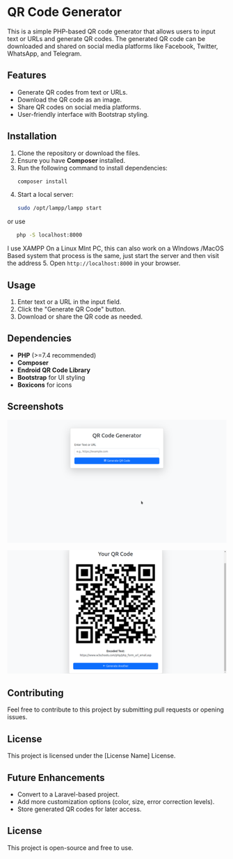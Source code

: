 # QR Code Generator

This is a simple PHP-based QR code generator that allows users to input text or URLs and generate QR codes. The generated QR code can be downloaded and shared on social media platforms like Facebook, Twitter, WhatsApp, and Telegram.

## Features
- Generate QR codes from text or URLs.
- Download the QR code as an image.
- Share QR codes on social media platforms.
- User-friendly interface with Bootstrap styling.

## Installation
1. Clone the repository or download the files.
2. Ensure you have **Composer** installed.
3. Run the following command to install dependencies:
   ```sh
   composer install
   ```
4. Start a local server:
   ```sh
   sudo /opt/lampp/lampp start
    ```
or use
```sh
   php -S localhost:8000
   ```
   I use XAMPP On a Linux MInt PC, this can also work on a WIndows /MacOS Based system that process is the same, just start the server and then visit the address
5. Open `http://localhost:8000` in your browser.

## Usage
1. Enter text or a URL in the input field.
2. Click the "Generate QR Code" button.
3. Download or share the QR code as needed.

## Dependencies
- **PHP** (>=7.4 recommended)
- **Composer**
- **Endroid QR Code Library**
- **Bootstrap** for UI styling
- **Boxicons** for icons


## Screenshots

![QR Code Generator Form](index.png)

![Generated QR Code](code.png)

## Contributing

Feel free to contribute to this project by submitting pull requests or opening issues.

## License

This project is licensed under the [License Name] License.
## Future Enhancements
- Convert to a Laravel-based project.
- Add more customization options (color, size, error correction levels).
- Store generated QR codes for later access.

## License
This project is open-source and free to use.

